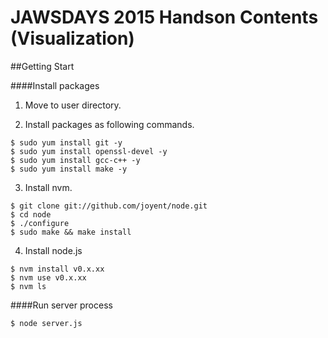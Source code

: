 # JAWSDAYS 2015 Handson Contents (Visualization)

##Getting Start

####Install packages

1. Move to user directory.

2. Install packages as following commands.

```
$ sudo yum install git -y
$ sudo yum install openssl-devel -y
$ sudo yum install gcc-c++ -y
$ sudo yum install make -y
```

3. Install nvm.

```
$ git clone git://github.com/joyent/node.git
$ cd node
$ ./configure
$ sudo make && make install
```

4. Install node.js

```
$ nvm install v0.x.xx
$ nvm use v0.x.xx
$ nvm ls
```

####Run server process

```
$ node server.js
```

##